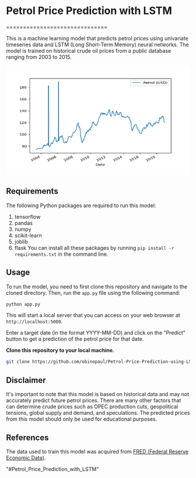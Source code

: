 # Petrol Price Prediction with LSTM 
==============================
                                                                    
This is a machine learning model that predicts petrol prices using univariate timeseries data and LSTM (Long Short-Term Memory) neural networks. The model is trained on historical crude oil prices from a public database ranging from 2003 to 2015.

<p align="center">
  <img src="Images/time_series_plot.png" alt="Alt text" width="500" height="300">
</p>

## Requirements 
The following Python packages are required to run this model:

1. tensorflow
2. pandas
3. numpy
4. scikit-learn
5. joblib
6. flask
You can install all these packages by running ```pip install -r requirements.txt``` in the command line.

## Usage
To run the model, you need to first clone this repository and navigate to the cloned directory. Then, run the ```app.py``` file using the following command:  
```bash    
python app.py                         
```  
This will start a local server that you can access on your web browser at ```http://localhost:5000```.

Enter a target date (in the format YYYY-MM-DD) and click on the "Predict" button to get a prediction of the petrol price for that date.

**Clone this repository to your local machine.**
```bash
git clone https://github.com/obinopaul/Petrol-Price-Prediction-using-LSTM.git                                      
```

## Disclaimer
It's important to note that this model is based on historical data and may not accurately predict future petrol prices. There are many other factors that can determine crude prices such as OPEC production cuts, geopolitical tensions, global supply and demand, and speculations. The predicted prices from this model should only be used for educational purposes.

## References
The data used to train this model was acquired from [FRED (Federal Reserve Economic Data)](https://fred.stlouisfed.org/series/DCOILWTICO).

"#Petrol_Price_Prediction_with_LSTM"
